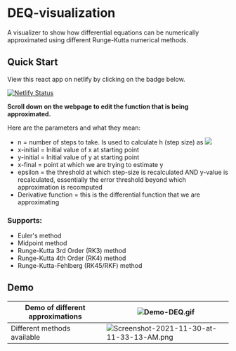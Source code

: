 # DEQ-visualization

A visualizer to show how differential equations can be numerically approximated using different Runge-Kutta numerical methods.

## Quick Start
View this react app on netlify by clicking on the badge below.

[![Netlify Status](https://api.netlify.com/api/v1/badges/a732c035-b9ca-4200-85f4-1ff300caf34f/deploy-status)](https://sarthak-deq.netlify.app/)

**Scroll down on the webpage to edit the function that is being approximated.**

Here are the parameters and what they mean:
- n = number of steps to take. Is used to calculate h (step size) as <img src="https://render.githubusercontent.com/render/math?math=\frac{x-final - x-initial}{ 2}">
- x-initial = Initial value of x at starting point
- y-initial = Initial value of y at starting point
- x-final = point at which we are trying to estimate y
- epsilon = the threshold at which step-size is recalculated AND y-value is recalculated, essentially the error threshold beyond which approximation is recomputed
- Derivative function = this is the differential function that we are approximating

### Supports: 
- Euler's method
- Midpoint method
- Runge-Kutta 3rd Order (RK3) method
- Runge-Kutta 4th Order (RK4) method
- Runge-Kutta-Fehlberg (RK45/RKF) method

## Demo

|Demo of different approximations|![Demo-DEQ.gif](https://i.postimg.cc/xdwZS99y/Demo-DEQCropped.gif)|
|--|--|
|Different methods available|![Screenshot-2021-11-30-at-11-33-13-AM.png](https://i.postimg.cc/1zdQVxsf/Screenshot-2021-11-30-at-11-33-13-AM.png)|
